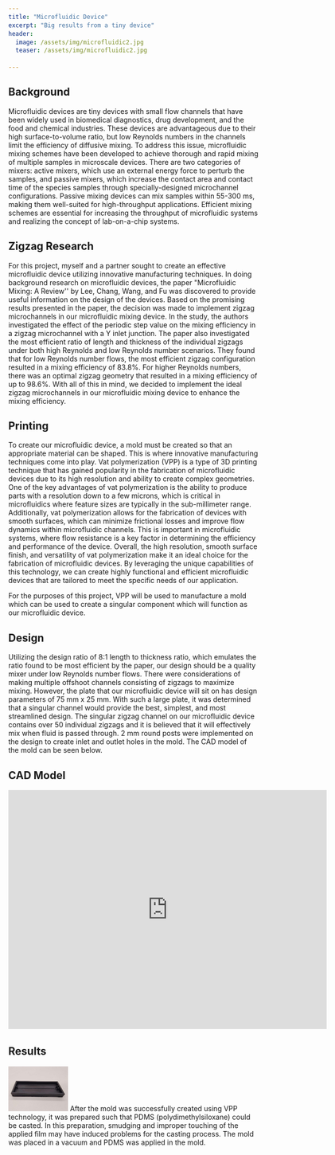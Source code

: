 ```yaml
---
title: "Microfluidic Device"
excerpt: "Big results from a tiny device"
header:
  image: /assets/img/microfluidic2.jpg
  teaser: /assets/img/microfluidic2.jpg
  
---
```



## Background

Microfluidic devices are tiny devices with small flow channels that have been widely used in biomedical diagnostics, drug development, and the food and chemical industries. These devices are advantageous due to their high surface-to-volume ratio, but low Reynolds numbers in the channels limit the efficiency of diffusive mixing. To address this issue, microfluidic mixing schemes have been developed to achieve thorough and rapid mixing of multiple samples in microscale devices. There are two categories of mixers: active mixers, which use an external energy force to perturb the samples, and passive mixers, which increase the contact area and contact time of the species samples through specially-designed microchannel configurations. Passive mixing devices can mix samples within 55-300 ms, making them well-suited for high-throughput applications. Efficient mixing schemes are essential for increasing the throughput of microfluidic systems and realizing the concept of lab-on-a-chip systems.


## Zigzag Research
For this project, myself and a partner sought to create an effective microfluidic device utilizing innovative manufacturing techniques. In doing background research on microfluidic devices, the paper "Microfluidic Mixing: A Review'' by Lee, Chang, Wang, and Fu was discovered to provide useful information on the design of the devices. Based on the promising results presented in the paper, the decision was made to implement zigzag microchannels in our microfluidic mixing device. In the study, the authors investigated the effect of the periodic step value on the mixing efficiency in a zigzag microchannel with a Y inlet junction. The paper also investigated the most efficient ratio of length and thickness of the individual zigzags under both high Reynolds and low Reynolds number scenarios. They found that for low Reynolds number flows, the most efficient zigzag configuration resulted in a mixing efficiency of 83.8%. For higher Reynolds numbers, there was an optimal zigzag geometry that resulted in a mixing efficiency of up to 98.6%. With all of this in mind, we decided to implement the ideal zigzag microchannels in our microfluidic mixing device to enhance the mixing efficiency. 

## Printing

To create our microfluidic device, a mold must be created so that an appropriate material can be shaped. This is where innovative manufacturing techniques come into play. Vat polymerization (VPP) is a type of 3D printing technique that has gained popularity in the fabrication of microfluidic devices due to its high resolution and ability to create complex geometries. One of the key advantages of vat polymerization is the ability to produce parts with a resolution down to a few microns, which is critical in microfluidics where feature sizes are typically in the sub-millimeter range. Additionally, vat polymerization allows for the fabrication of devices with smooth surfaces, which can minimize frictional losses and improve flow dynamics within microfluidic channels. This is important in microfluidic systems, where flow resistance is a key factor in determining the efficiency and performance of the device. Overall, the high resolution, smooth surface finish, and versatility of vat polymerization make it an ideal choice for the fabrication of microfluidic devices. By leveraging the unique capabilities of this technology, we can create highly functional and efficient microfluidic devices that are tailored to meet the specific needs of our application.

For the purposes of this project, VPP will be used to manufacture a mold which can be used to create a singular component which will function as our microfluidic device. 

## Design
Utilizing the design ratio of 8:1 length to thickness ratio, which emulates the ratio found to be most efficient by the paper, our design should be a quality mixer under low Reynolds number flows. There were considerations of making multiple offshoot channels consisting of zigzags to maximize mixing. However, the plate that our microfluidic device will sit on has design parameters of 75 mm x 25 mm. With such a large plate, it was determined that a singular channel would provide the best, simplest, and most streamlined design. The singular zigzag channel on our microfluidic device contains over 50 individual zigzags and it is believed that it will effectively mix when fluid is passed through. 2 mm round posts were implemented on the design to create inlet and outlet holes in the mold. The CAD model of the mold can be seen below.

## CAD Model
<iframe src="https://vanderbilt643.autodesk360.com/shares/public/SH512d4QTec90decfa6ee4b2ab1210fc7ad9?mode=embed" width="640" height="480" allowfullscreen="true" webkitallowfullscreen="true" mozallowfullscreen="true"  frameborder="0"></iframe>

## Results 
<img src="/assets/img/microfluidic2.jpg" alt="VPP printed device mold" style="width:120px;"/>
After the mold was successfully created using VPP technology, it was prepared such that PDMS (polydimethylsiloxane) could be casted. In this preparation, smudging and improper touching of the applied film may have induced problems for the casting process. The mold was placed in a vacuum and PDMS was applied in the mold. 




